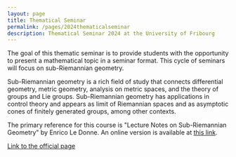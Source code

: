 ```yaml
---
layout: page
title: Thematical Seminar
permalink: /pages/2024thematicalseminar
description: Thematical Seminar 2024 at the University of Fribourg
---
```


The goal of this thematic seminar is to provide students with the opportunity to present a mathematical topic in a seminar format.
This cycle of seminars will focus on sub-Riemannian geometry.

Sub-Riemannian geometry is a rich field of study that connects differential geometry, metric geometry, analysis on metric spaces, and the theory of groups and Lie groups. 
Sub-Riemannian geometry has applications in control theory and appears as limit of Riemannian spaces and as asymptotic cones of finitely generated groups, among other contexts.

The primary reference for this course is "Lecture Notes on Sub-Riemannian Geometry" by Enrico Le Donne. An online version is available at [this link](https://sites.google.com/view/enricoledonne/teaching/lecture_notes).



<!--
The goal of this thematic seminar is to provide students with the opportunity to present a mathematical topic in a seminar format.
This cycle of seminars will focus on sub-Riemannian geometry.

Sub-Riemannian geometry is a rich field of study that connects differential geometry, metric geometry, analysis on metric spaces, and the theory of groups and Lie groups. 
Sub-Riemannian geometry has applications in control theory and appears as limit of Riemannian spaces and as asymptotic cones of finitely generated groups, among other contexts.

The primary reference for this course is "Lecture Notes on Sub-Riemannian Geometry" by Enrico Le Donne. An online version is available at [this link](https://sites.google.com/view/enricoledonne/)
An updated version of these lecture notes will be shared with students during the course.

A background in differential geometry is required for this course. While familiarity with Lie group theory is helpful, it is not mandatory.

The seminars will primarily be conducted in English. However, presentations in German or French are also welcome.
-->

[Link to the official page](https://www.unifr.ch/timetable/en/course.html?show=119185)
